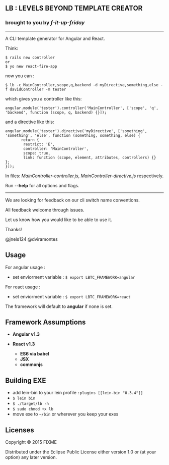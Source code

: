 ## LB : LEVELS BEYOND TEMPLATE CREATOR
### brought to you by *f-it-up-friday*

-----

A CLI template generator for Angular and React.

Think:

```
$ rails new controller 
or 
$ yo new react-fire-app 
```
now you can :

`$ lb -c MainController,scope,q,backend -d myDirective,something,else -f davidController -m tester
`
	


which gives you a controller like this:

```
angular.module('tester').controller('MainController', ['scope', 'q', 'backend', function (scope, q, backend) {}]);

```

and a directive like this:

```
angular.module('tester').directive('myDirective', ['something', 'something', 'else', function (something, something, else) {
       return {
        restrict: 'E',
        controller: 'MainController',
        scope: true,
        link: function (scope, element, attributes, controllers) {}
};
}]);
```
In files: 
*MainController-controller.js*, *MainController-directive.js* respectively.

Run **--help** for all options and flags.

---

We are looking for feedback on our cli switch name conventions.

All feedback welcome through issues.

Let us know how you would like to be able to use it.

Thanks!

@jnels124 @dviramontes


## Usage

For angular usage :

- set enviorment variable : `$ export LBTC_FRAMEWORK=angular`

For react usage :

- set enviorment variable : `$ export LBTC_FRAMEWORK=react`

The framework will default to **angular** if none is set.

## Framework Assumptions

- **Angular v1.3**

- **React v1.3**
    - **ES6 via babel**
	- **JSX**
	- **commonjs**


## Building EXE
- add lein-bin to your lein profile 
```:plugins [[lein-bin "0.3.4"]]```
- `$ lein bin`
- `$ ./target/lb -h`
- `$ sudo chmod +x lb`
- move exe to `~/bin` or wherever you keep your exes



## Licenses

Copyright © 2015 FIXME

Distributed under the Eclipse Public License either version 1.0 or (at
your option) any later version.
